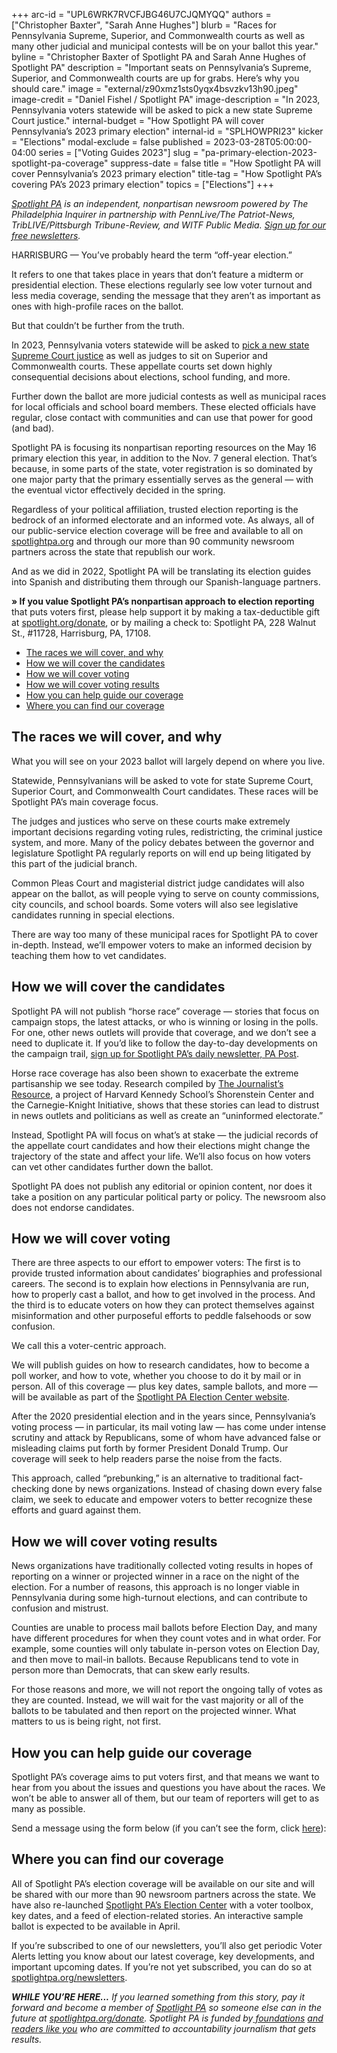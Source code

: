+++
arc-id = "UPL6WRK7RVCFJBG46U7CJQMYQQ"
authors = ["Christopher Baxter", "Sarah Anne Hughes"]
blurb = "Races for Pennsylvania Supreme, Superior, and Commonwealth courts as well as many other judicial and municipal contests will be on your ballot this year."
byline = "Christopher Baxter of Spotlight PA and Sarah Anne Hughes of Spotlight PA"
description = "Important seats on Pennsylvania’s Supreme, Superior, and Commonwealth courts are up for grabs. Here’s why you should care."
image = "external/z90xmz1sts0yqx4bsvzkv13h90.jpeg"
image-credit = "Daniel Fishel / Spotlight PA"
image-description = "In 2023, Pennsylvania voters statewide will be asked to pick a new state Supreme Court justice."
internal-budget = "How Spotlight PA will cover Pennsylvania’s 2023 primary election"
internal-id = "SPLHOWPRI23"
kicker = "Elections"
modal-exclude = false
published = 2023-03-28T05:00:00-04:00
series = ["Voting Guides 2023"]
slug = "pa-primary-election-2023-spotlight-pa-coverage"
suppress-date = false
title = "How Spotlight PA will cover Pennsylvania’s 2023 primary election"
title-tag = "How Spotlight PA’s covering PA’s 2023 primary election"
topics = ["Elections"]
+++

<a href="https://www.spotlightpa.org/"><i>Spotlight PA</i></a><i> is an independent, nonpartisan newsroom powered by The Philadelphia Inquirer in partnership with PennLive/The Patriot-News, TribLIVE/Pittsburgh Tribune-Review, and WITF Public Media. </i><a href="https://www.spotlightpa.org/newsletters"><i>Sign up for our free newsletters</i></a><i>.</i>

HARRISBURG — You’ve probably heard the term “off-year election.”

It refers to one that takes place in years that don’t feature a midterm or presidential election. These elections regularly see low voter turnout and less media coverage, sending the message that they aren’t as important as ones with high-profile races on the ballot.

But that couldn’t be further from the truth.

<script src="https://www.spotlightpa.org/embed.js" async></script><div data-spl-embed-version="1" data-spl-src="https://www.spotlightpa.org/embeds/newsletter/"></div>


In 2023, Pennsylvania voters statewide will be asked to <a href="https://www.spotlightpa.org/news/2023/03/pa-election-primary-2023-supreme-court-candidates/">pick a new state Supreme Court justice</a> as well as judges to sit on Superior and Commonwealth courts. These appellate courts set down highly consequential decisions about elections, school funding, and more.

Further down the ballot are more judicial contests as well as municipal races for local officials and school board members. These elected officials have regular, close contact with communities and can use that power for good (and bad).

Spotlight PA is focusing its nonpartisan reporting resources on the May 16 primary election this year, in addition to the Nov. 7 general election. That’s because, in some parts of the state, voter registration is so dominated by one major party that the primary essentially serves as the general — with the eventual victor effectively decided in the spring.

Regardless of your political affiliation, trusted election reporting is the bedrock of an informed electorate and an informed vote. As always, all of our public-service election coverage will be free and available to all on <a href="https://www.spotlightpa.org/">spotlightpa.org</a> and through our more than 90 community newsroom partners across the state that republish our work.

And as we did in 2022, Spotlight PA will be translating its election guides into Spanish and distributing them through our Spanish-language partners.

<b>» If you value Spotlight PA’s nonpartisan approach to election reporting </b>that puts voters first, please help support it by making a tax-deductible gift at <a href="https://www.spotlightpa.org/donate">spotlight.org/donate</a>, or by mailing a check to: Spotlight PA, 228 Walnut St., #11728, Harrisburg, PA, 17108.

<ul>
<li><a href="#spl-races">The races we will cover, and why</a></li>
<li><a href="#spl-can">How we will cover the candidates</a></li>
<li><a href="#spl-vot">How we will cover voting</a></li>
<li><a href="#spl-res">How we will cover voting results</a></li>
<li><a href="#spl-gui">How you can help guide our coverage</a></li>
<li><a href="#spl-find">Where you can find our coverage</a></li>
</ul>


<div id="spl-races"></div>


## The races we will cover, and why

What you will see on your 2023 ballot will largely depend on where you live.

Statewide, Pennsylvanians will be asked to vote for state Supreme Court, Superior Court, and Commonwealth Court candidates. These races will be Spotlight PA’s main coverage focus.

The judges and justices who serve on these courts make extremely important decisions regarding voting rules, redistricting, the criminal justice system, and more. Many of the policy debates between the governor and legislature Spotlight PA regularly reports on will end up being litigated by this part of the judicial branch.

Common Pleas Court and magisterial district judge candidates will also appear on the ballot, as will people vying to serve on county commissions, city councils, and school boards. Some voters will also see legislative candidates running in special elections.

There are way too many of these municipal races for Spotlight PA to cover in-depth. Instead, we’ll empower voters to make an informed decision by teaching them how to vet candidates.

<div id="spl-can"></div>


## How we will cover the candidates

Spotlight PA will not publish “horse race” coverage — stories that focus on campaign stops, the latest attacks, or who is winning or losing in the polls. For one, other news outlets will provide that coverage, and we don’t see a need to duplicate it. If you’d like to follow the day-to-day developments on the campaign trail, <a href="https://www.spotlightpa.org/newsletters">sign up for Spotlight PA’s daily newsletter, PA Post</a>.

Horse race coverage has also been shown to exacerbate the extreme partisanship we see today. Research compiled by <a href="https://journalistsresource.org/politics-and-government/horse-race-reporting-election/">The Journalist’s Resource</a>, a project of Harvard Kennedy School’s Shorenstein Center and the Carnegie-Knight Initiative, shows that these stories can lead to distrust in news outlets and politicians as well as create an “uninformed electorate.”

Instead, Spotlight PA will focus on what’s at stake — the judicial records of the appellate court candidates and how their elections might change the trajectory of the state and affect your life. We’ll also focus on how voters can vet other candidates further down the ballot.

Spotlight PA does not publish any editorial or opinion content, nor does it take a position on any particular political party or policy. The newsroom also does not endorse candidates.

<div id="spl-vot"></div>


## How we will cover voting

There are three aspects to our effort to empower voters: The first is to provide trusted information about candidates’ biographies and professional careers. The second is to explain how elections in Pennsylvania are run, how to properly cast a ballot, and how to get involved in the process. And the third is to educate voters on how they can protect themselves against misinformation and other purposeful efforts to peddle falsehoods or sow confusion.

We call this a voter-centric approach.

We will publish guides on how to research candidates, how to become a poll worker, and how to vote, whether you choose to do it by mail or in person. All of this coverage — plus key dates, sample ballots, and more — will be available as part of the <a href="https://www.spotlightpa.org/elections">Spotlight PA Election Center website</a>.

After the 2020 presidential election and in the years since, Pennsylvania’s voting process — in particular, its mail voting law — has come under intense scrutiny and attack by Republicans, some of whom have advanced false or misleading claims put forth by former President Donald Trump. Our coverage will seek to help readers parse the noise from the facts.

This approach, called “prebunking,” is an alternative to traditional fact-checking done by news organizations. Instead of chasing down every false claim, we seek to educate and empower voters to better recognize these efforts and guard against them.

<div id="spl-res"></div>


## How we will cover voting results

News organizations have traditionally collected voting results in hopes of reporting on a winner or projected winner in a race on the night of the election. For a number of reasons, this approach is no longer viable in Pennsylvania during some high-turnout elections, and can contribute to confusion and mistrust.

Counties are unable to process mail ballots before Election Day, and many have different procedures for when they count votes and in what order. For example, some counties will only tabulate in-person votes on Election Day, and then move to mail-in ballots. Because Republicans tend to vote in person more than Democrats, that can skew early results.

For those reasons and more, we will not report the ongoing tally of votes as they are counted. Instead, we will wait for the vast majority or all of the ballots to be tabulated and then report on the projected winner. What matters to us is being right, not first.

<div id="spl-gui"></div>


## How you can help guide our coverage

Spotlight PA’s coverage aims to put voters first, and that means we want to hear from you about the issues and questions you have about the races. We won’t be able to answer all of them, but our team of reporters will get to as many as possible.

Send a message using the form below (if you can’t see the form, click <a href="https://www.spotlightpa.org/contact">here</a>):

<script src="https://www.spotlightpa.org/embed.js" async></script><div data-spl-embed-version="1" data-spl-src="https://www.spotlightpa.org/embeds/tips/?tip_text=Spotlight%20PA%20is%20covering%20Pennsylvania's%202023%20judicial%20and%20municipal%20elections%20%E2%80%94%20and%20we%20want%20you%20to%20help%20shape%20our%20stories.%C2%A0Tell%20us%20what%20you%20want%20to%20know%20about%20those%20races%2C%20and%20send%20us%20any%20questions%20you%20have%20about%20the%20voting%20system.%C2%A0Use%20the%20form%20below%20to%20reach%20our%20election%20team.&flag_text=ELECTION%202023&form_name=elections-embed"></div>

<div id="spl-find"></div>


## Where you can find our coverage

All of Spotlight PA’s election coverage will be available on our site and will be shared with our more than 90 newsroom partners across the state. We have also re-launched <a href="https://www.spotlightpa.org/elections">Spotlight PA’s Election Center</a> with a voter toolbox, key dates, and a feed of election-related stories. An interactive sample ballot is expected to be available in April.

If you’re subscribed to one of our newsletters, you’ll also get periodic Voter Alerts letting you know about our latest coverage, key developments, and important upcoming dates. If you’re not yet subscribed, you can do so at <a href="https://www.spotlightpa.org/newsletters">spotlightpa.org/newsletters</a>.

<i><b>WHILE YOU’RE HERE...</b></i><i> If you learned something from this story, pay it forward and become a member of </i><a href="https://www.spotlightpa.org/"><i>Spotlight PA</i></a><i> so someone else can in the future at </i><a href="https://www.spotlightpa.org/donate"><i>spotlightpa.org/donate</i></a><i>. Spotlight PA is funded by</i><a href="https://www.spotlightpa.org/support"><i> foundations</i></a><i> </i><a href="https://www.spotlightpa.org/support"><i>and readers like you</i></a><i> who are committed to accountability journalism that gets results.</i>
